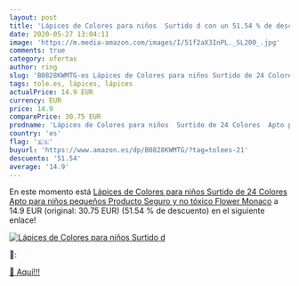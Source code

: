 ```yaml
---
layout: post
title: 'Lápices de Colores para niños  Surtido d con un 51.54 % de descuento'
date: 2020-05-27 13:04:11
image: 'https://m.media-amazon.com/images/I/51f2aX3InPL._SL200_.jpg'
comments: true
category: ofertas
author: ring
slug: 'B0828KWMTG-es Lápices de Colores para niños Surtido de 24 Colores Apto...'
tags: tole.es, lápices, lápices
actualPrice: 14.9 EUR
currency: EUR
price: 14.9
comparePrice: 30.75 EUR
prodname: 'Lápices de Colores para niños  Surtido de 24 Colores  Apto para niños pequeños  Producto Seguro y no tóxico Flower Monaco'
country: 'es'
flag: '🇪🇸'
buyurl: 'https://www.amazon.es/dp/B0828KWMTG/?tag=tolees-21'
descuento: '51.54'
average: '14.9'
---
```


En este momento está [Lápices de Colores para niños  Surtido de 24 Colores  Apto para niños pequeños  Producto Seguro y no tóxico Flower Monaco](https://www.amazon.es/dp/B0828KWMTG/?tag=tolees-21) a 14.9 EUR (original: 30.75 EUR) (51.54 %  de descuento) en el siguiente enlace!

[![Lápices de Colores para niños  Surtido d](https://m.media-amazon.com/images/I/51f2aX3InPL._SL200_.jpg)](https://www.amazon.es/dp/B0828KWMTG/?tag=tolees-21)

🔎:


[🛒 Aquí!!!](https://www.amazon.es/dp/B0828KWMTG/?tag=tolees-21)
